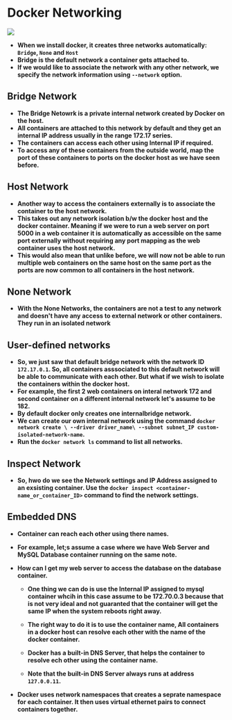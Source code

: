 # Docker Networking

![](https://github.com/amandewatnitrr/docker-tutorial/blob/master/imgs/Docker5.png)

<p align="justify">
<strong>

- When we install docker, it creates three networks automatically: `Bridge`, `None` and `Host`
- Bridge is the default network a container gets attached to.
- If we would like to associate the network with any other network, we specify the network information using `--network` option.

## Bridge Network

- The Bridge Netowrk is a private internal network created by Docker on the host. 
- All containers are attached to this network by default and they get an internal IP address usually in the range 172.17 series. 
- The containers can access each other using Internal IP if required.
- To access any of these containers from the outside world, map the port of these containers to ports on the docker host as we have seen before.

## Host Network

- Another way to access the containers externally is to associate the container to the host network.
- This takes out any network isolation b/w the docker host and the docker container. Meaning if we were to run a web server on port 5000 in a web container it is automatically as accessible on the same port externally without requiring any port mapping as the web container uses the host network.
- This would also mean that unlike before, we will now not be able to run multiple web containers on the same host on the same port as the ports are now common to all containers in the host network.

## None Network

- With the None Networks, the containers are not a test to any network and doesn't have any access to external network or other containers. They run in an isolated network

## User-defined networks

- So, we just saw that default bridge network with the network ID `172.17.0.1`. So, all containers asssociated to this default network will be able to communicate with each other. But what if we wish to isolate the containers within the docker host.
- For example, the first 2 web containers on interal network 172 and second container on a different internal network let's assume to be 182.
- By default docker only creates one internalbridge network.
- We can create our own internal network using the command `docker network create \ --driver driver_name\ --subnet subnet_IP custom-isolated-network-name`.
- Run the `docker network ls` command to list all networks.

## Inspect Network

- So, hwo do we see the Network settings and IP Address assigned to an exsisting container. Use the `docker inspect <container-name_or_container_ID>` command to find the network settings.

## Embedded DNS

- Container can reach each other using there names.
- For example, let;s assume a case where we have Web Server and MySQL Database container running on the same note.
- How can I get my web server to access the database on the database container.

  - One thing we can do is use the Internal IP assigned to mysql container whcih in this case assume to be 172.70.0.3 because that is not very ideal and not guaranted that the container will get the same IP when the system reboots right away.

  - The right way to do it is to use the container name, All containers in a docker host can resolve each other with the name of the docker container.

  - Docker has a built-in DNS Server, that helps the container to resolve ech other using the container name.

  - Note that the built-in DNS Server always runs at address `127.0.0.11`.

- Docker uses network namespaces that creates a seprate namespace for each container. It then uses virtual ethernet pairs to connect containers together.


</strong>
</p>